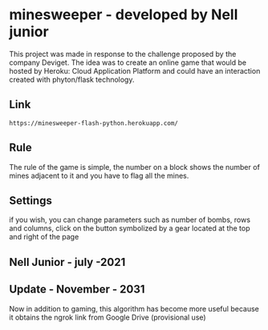 # minesweeper - developed by Nell junior

This project was made in response to the challenge proposed by the company Deviget. The idea was to create an online game that would be hosted by Heroku: Cloud Application Platform and could have an interaction created with phyton/flask technology.

## Link 

    https://minesweeper-flash-python.herokuapp.com/

## Rule 

The rule of the game is simple, the number on a block shows the number of mines adjacent to it and you have to flag all the mines.


## Settings

if you wish, you can change parameters such as number of bombs, rows and columns, click on the button symbolized by a gear located at the top and right of the page


## Nell Junior - july -2021


## Update - November - 2031 

Now in addition to gaming, this algorithm has become more useful because it obtains the ngrok link from Google Drive (provisional use)
